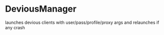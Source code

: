 # DeviousManager
launches devious clients with user/pass/profile/proxy args and relaunches if any crash
